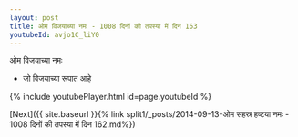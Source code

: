 ```yaml
---
layout: post
title: ओम विजयाच्या नमः - 1008 दिनों की तपस्या में दिन 163
youtubeId: avjo1C_liY0
---
```

 
 
 ओम विजयाच्या नमः  
 
 -  जो विजयाच्या रूपात आहे 
 
  
 
  
 
 
 
 
 
 


{% include youtubePlayer.html id=page.youtubeId %}
 
[Next]({{ site.baseurl }}{% link  split1/_posts/2014-09-13-ओम सहस्र हष्टया नमः - 1008 दिनों की तपस्या में दिन 162.md%})
 
